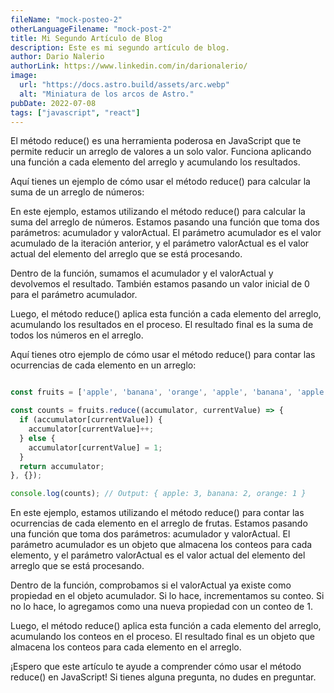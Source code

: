 ```yaml
---
fileName: "mock-posteo-2"
otherLanguageFilename: "mock-post-2"
title: Mi Segundo Artículo de Blog
description: Este es mi segundo artículo de blog.
author: Dario Nalerio
authorLink: https://www.linkedin.com/in/darionalerio/
image:
  url: "https://docs.astro.build/assets/arc.webp"
  alt: "Miniatura de los arcos de Astro."
pubDate: 2022-07-08
tags: ["javascript", "react"]
---
```

El método reduce() es una herramienta poderosa en JavaScript que te permite reducir un arreglo de valores a un solo valor. Funciona aplicando una función a cada elemento del arreglo y acumulando los resultados.

Aquí tienes un ejemplo de cómo usar el método reduce() para calcular la suma de un arreglo de números:

En este ejemplo, estamos utilizando el método reduce() para calcular la suma del arreglo de números. Estamos pasando una función que toma dos parámetros: acumulador y valorActual. El parámetro acumulador es el valor acumulado de la iteración anterior, y el parámetro valorActual es el valor actual del elemento del arreglo que se está procesando.

Dentro de la función, sumamos el acumulador y el valorActual y devolvemos el resultado. También estamos pasando un valor inicial de 0 para el parámetro acumulador.

Luego, el método reduce() aplica esta función a cada elemento del arreglo, acumulando los resultados en el proceso. El resultado final es la suma de todos los números en el arreglo.

Aquí tienes otro ejemplo de cómo usar el método reduce() para contar las ocurrencias de cada elemento en un arreglo:

````js

const fruits = ['apple', 'banana', 'orange', 'apple', 'banana', 'apple'];

const counts = fruits.reduce((accumulator, currentValue) => {
  if (accumulator[currentValue]) {
    accumulator[currentValue]++;
  } else {
    accumulator[currentValue] = 1;
  }
  return accumulator;
}, {});

console.log(counts); // Output: { apple: 3, banana: 2, orange: 1 }


````

En este ejemplo, estamos utilizando el método reduce() para contar las ocurrencias de cada elemento en el arreglo de frutas. Estamos pasando una función que toma dos parámetros: acumulador y valorActual. El parámetro acumulador es un objeto que almacena los conteos para cada elemento, y el parámetro valorActual es el valor actual del elemento del arreglo que se está procesando.

Dentro de la función, comprobamos si el valorActual ya existe como propiedad en el objeto acumulador. Si lo hace, incrementamos su conteo. Si no lo hace, lo agregamos como una nueva propiedad con un conteo de 1.

Luego, el método reduce() aplica esta función a cada elemento del arreglo, acumulando los conteos en el proceso. El resultado final es un objeto que almacena los conteos para cada elemento en el arreglo.

¡Espero que este artículo te ayude a comprender cómo usar el método reduce() en JavaScript! Si tienes alguna pregunta, no dudes en preguntar.